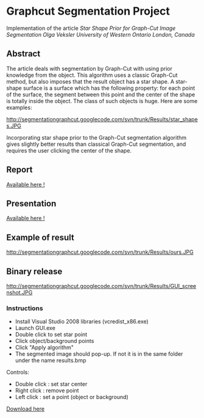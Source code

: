 # Graphcut Segmentation Project #


Implementation of the article
_Star Shape Prior for Graph-Cut Image Segmentation
Olga Veksler
University of Western Ontario
London, Canada_


## Abstract ##
The article deals with segmentation by Graph-Cut with using prior knowledge from the object. This algorithm uses a classic Graph-Cut method, but also imposes that the result object has a star shape. A star-shape surface is a surface which has the following property: for each point of the surface, the segment between this point and the center of the shape is totally inside the object. The class of such objects is huge. Here are some examples:

http://segmentationgraphcut.googlecode.com/svn/trunk/Results/star_shapes.JPG

Incorporating star shape prior to the Graph-Cut segmentation algorithm gives slightly better results than classical Graph-Cut segmentation, and requires the user clicking the center of the shape.


## Report ##
[Available here !](http://segmentationgraphcut.googlecode.com/files/Rapport.pdf)

## Presentation ##
[Available here !](http://segmentationgraphcut.googlecode.com/files/Soutenance.pdf)

## Example of result ##

http://segmentationgraphcut.googlecode.com/svn/trunk/Results/ours.JPG

## Binary release ##
http://segmentationgraphcut.googlecode.com/svn/trunk/Results/GUI_screenshot.JPG
### Instructions ###
  * Install Visual Studio 2008 libraries (vcredist\_x86.exe)
  * Launch GUI.exe
  * Double click to set star point
  * Click object/background points
  * Click "Apply algorithm"
  * The segmented image should pop-up. If not it is in the same folder under the name results.bmp

Controls:
  * Double click : set star center
  * Right click : remove point
  * Left click : set a point (object or background)

[Download here](http://segmentationgraphcut.googlecode.com/files/Graph-Cut%20Star%20Shape%20Prior%20Segmenter%201.1.7z)
